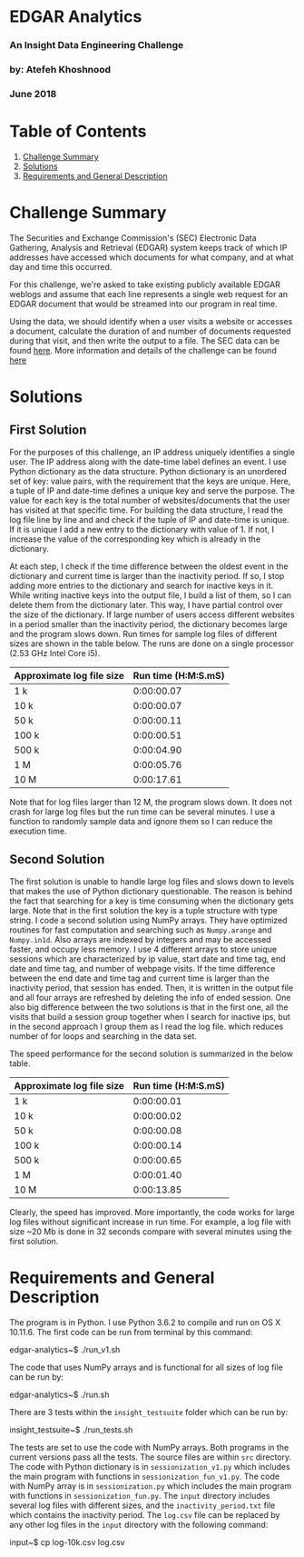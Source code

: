 # EDGAR Analytics
### An Insight Data Engineering Challenge
### by: Atefeh Khoshnood
### June 2018

# Table of Contents
1. [Challenge Summary](README.md#challenge-summary)
2. [Solutions](README.md#solutions)
3. [Requirements and General Description](README.md#requirements-and-general-description)

# Challenge Summary
The Securities and Exchange Commission's (SEC) Electronic Data Gathering, Analysis and Retrieval (EDGAR) system keeps track of which IP addresses have accessed which documents for what company, and at what day and time this occurred.

For this challenge, we're asked to take existing publicly available EDGAR weblogs and assume that each line represents a single web request for an EDGAR document that would be streamed into our program in real time. 

Using the data, we should identify when a user visits a website or accesses a document, calculate the duration of and number of documents requested during that visit, and then write the output to a file. The SEC data can be found [here](https://www.sec.gov/dera/data/edgar-log-file-data-set.html). More information and details of the challenge can be found [here](https://github.com/InsightDataScience/edgar-analytics/blob/master/README.md#repo-directory-structure)


# Solutions
## First Solution
For the purposes of this challenge, an IP address uniquely identifies a single user. The IP address along with the date-time label defines an event. I use Python dictionary as the data structure. Python dictionary is an unordered set of key: value pairs, with the requirement that the keys are unique. Here, a tuple of IP and date-time defines a unique key and serve the purpose. The value for each key is the total number of websites/documents that the user has visited at that specific time. For building the data structure, I read the log file line by line and and check if the tuple of IP and date-time is unique. If it is unique I add a new entry to the dictionary with value of 1. If not, I increase the value of the corresponding key which is already in the dictionary.

At each step, I check if the time difference between the oldest event in the dictionary and current time is larger than the inactivity period. If so, I stop adding more entries to the dictionary and search for inactive keys in it. While writing inactive keys into the output file, I build a list of them, so I can delete them from the dictionary later. This way, I have partial control over the size of the dictionary. If large number of users access different websites in a period smaller than the inactivity period, the dictionary becomes large and the program slows down. Run times for sample log files of different sizes are shown in the table below. The runs are done on a single processor (2.53 GHz Intel Core i5). 

| Approximate log file size | Run time (H:M:S.mS) |
| ------ | ------ |
| 1 k | 0:00:00.07 |
| 10 k | 0:00:00.07 |
| 50 k | 0:00:00.11 |
| 100 k | 0:00:00.51 |
| 500 k | 0:00:04.90 |
| 1 M | 0:00:05.76 |
| 10 M | 0:00:17.61 |

Note that for log files larger than 12 M, the program slows down. It does not crash for large log files but the run time can be several minutes. I use a function to randomly sample data and ignore them so I can reduce the execution time.

## Second Solution
The first solution is unable to handle large log files and slows down to levels that makes the use of Python dictionary questionable. The reason is behind the fact that searching for a key is time consuming when the dictionary gets large. Note that in the first solution the key is a tuple structure with type string. I code a second solution using NumPy arrays. They have optimized routines for fast computation and searching such as `Numpy.arange` and `Numpy.in1d`. Also arrays are indexed by integers and may be accessed faster, and occupy less memory. I use 4 different arrays to store unique sessions which are characterized by ip value, start date and time tag, end date and time tag, and number of webpage visits. If the time difference between the end date and time tag and current time is larger than the inactivity period, that session has ended. Then, it is written in the output file and all four arrays are refreshed by deleting the info of ended session.
One also big difference between the two solutions is that in the first one, all the visits that build a session group together when I search for inactive ips, but in the second approach I group them as I read the log file. which reduces number of for loops and searching in the data set.

The speed performance for the second solution is summarized in the below table.

| Approximate log file size | Run time (H:M:S.mS) |
| ------ | ------ |
| 1 k | 0:00:00.01 |
| 10 k | 0:00:00.02 |
| 50 k | 0:00:00.08 |
| 100 k | 0:00:00.14 |
| 500 k | 0:00:00.65 |
| 1 M | 0:00:01.40 |
| 10 M | 0:00:13.85 |

Clearly, the speed has improved. More importantly, the code works for large log files without significant increase in run time. For example, a log file with size ~20 Mb is done in 32 seconds compare with several minutes using the first solution.

# Requirements and General Description
The program is in Python. I use Python 3.6.2 to compile and run on OS X 10.11.6. 
The first code can be run from terminal by this command:

edgar-analytics~$ ./run_v1.sh

The code that uses NumPy arrays and is functional for all sizes of log file can be run by:

edgar-analytics~$ ./run.sh


There are 3 tests within the `insight_testsuite` folder which can be run by:

insight_testsuite~$ ./run_tests.sh

The tests are set to use the code with NumPy arrays. Both programs in the current versions pass all the tests.
The source files are within `src` directory. The code with Python dictionary is in `sessionization_v1.py` which includes the main program with functions in `sessionization_fun_v1.py`. The code with NumPy array is in `sessionization.py` which includes the main program with functions in `sessionization_fun.py`. The `input` directory includes several log files with different sizes, and the `inactivity_period.txt` file which contains the inactivity period. The `log.csv` file can be replaced by any other log files in the `input` directory with the following command:

input~$ cp log-10k.csv log.csv 





